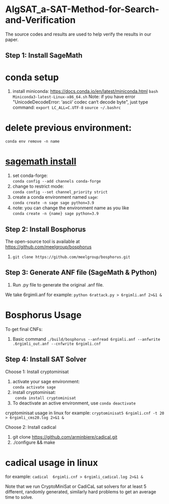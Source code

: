 # AlgSAT_a-SAT-Method-for-Search-and-Verification
The  source codes and results are used to help verify the results in our paper.

## Step 1: Install SageMath

# conda setup
1. install miniconda: https://docs.conda.io/en/latest/miniconda.html
```bash Miniconda3-latest-Linux-x86_64.sh```
Note: if you have error "UnicodeDecodeError: ‘ascii‘ codec can‘t decode byte", just type command:
```export LC_ALL=C.UTF-8```
```source ~/.bashrc```
# delete previous environment: </br>
```conda env remove -n name```

# [sagemath install](https://doc.sagemath.org/html/en/installation/conda.html)
1. set conda-forge: </br>```conda config --add channels conda-forge```
2. change to restrict mode: </br>```conda config --set channel_priority strict```
3. create a conda environment named `sage`: </br>```conda create -n sage sage python=3.9```
4. note: you can change the environment name as you like</br>```conda create -n {name} sage python=3.9```


## Step 2: Install Bosphorus 
The open-source tool is available at https://github.com/meelgroup/bosphorus
1. ```git clone https://github.com/meelgroup/bosphorus.git```


## Step 3: Generate ANF file (SageMath & Python)
1. Run .py file to generate the original .anf file.
   
We take 6rgimli.anf for example:
```python 6rattack.py > 6rgimli.anf 2>&1 &```

# Bosphorus Usage
To get final CNFs:
1. Basic command
``` ./build/bosphorus --anfread 6rgimli.anf --anfwrite .6rgimli_out.anf --cnfwrite 6rgimli.cnf ```


## Step 4: Install SAT Solver

Choose 1: Install cryptominisat
1. activate your sage environment: </br>```conda activate sage```
2. install cryptominisat: </br>``` conda install cryptominisat``` 
3. To deactivate an active environment, use
```conda deactivate```

cryptominisat usage in linux
for example:
 ```cryptominisat5 6rgimli.cnf -t 20 > 6rgimli_cms20.log 2>&1 &```

Choose 2: Install cadical
1. git clone https://github.com/arminbiere/cadical.git
2. ./configure && make

# cadical usage in linux
for example:
 ```cadical  6rgimli.cnf > 6rgimli_cadical.log 2>&1 &```
 
 
 Note that we run CryptoMiniSat or CadiCaL sat solvers for at least 5 different, randomly generated, similarly hard problems to get an average time to solve.

